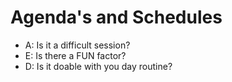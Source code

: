 # Agenda's and Schedules #
* A: Is it a difficult session?
* E: Is there a FUN factor?
* D: Is it doable with you day routine?
